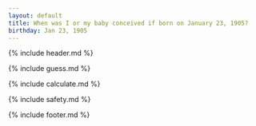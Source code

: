 ```yaml
---
layout: default
title: When was I or my baby conceived if born on January 23, 1905?
birthday: Jan 23, 1905
---
```


{% include header.md %}

{% include guess.md %}

{% include calculate.md %}

{% include safety.md %}

{% include footer.md %}



